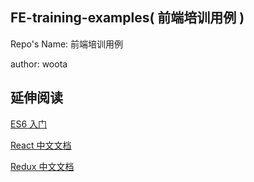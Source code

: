 ## FE-training-examples( 前端培训用例 )

Repo's Name: 前端培训用例

author: woota


## 延伸阅读

[ES6 入门](http://es6.ruanyifeng.com/)

[React 中文文档](http://reactjs.cn/react/docs/getting-started.html)

[Redux 中文文档](http://cn.redux.js.org/)
